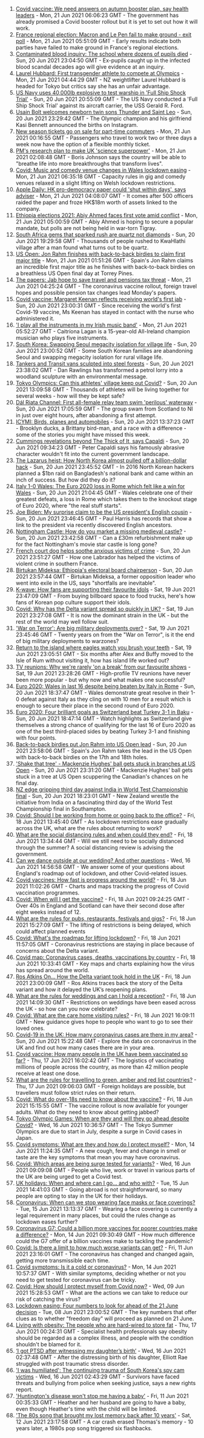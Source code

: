 1. [Covid vaccine: We need answers on autumn booster plan, say health leaders](https://www.bbc.co.uk/news/uk-57548796) - Mon, 21 Jun 2021 06:06:23 GMT - The government has already promised a Covid booster rollout but it is yet to set out how it will work.
2. [France regional election: Macron and Le Pen fail to make ground - exit poll](https://www.bbc.co.uk/news/world-europe-57546011) - Mon, 21 Jun 2021 05:51:09 GMT - Early results indicate both parties have failed to make ground in France's regional elections.
3. [Contaminated blood inquiry: The school where dozens of pupils died](https://www.bbc.co.uk/news/uk-57547366) - Sun, 20 Jun 2021 23:04:50 GMT - Ex-pupils caught up in the infected blood scandal decades ago will give evidence at an inquiry.
4. [Laurel Hubbard: First transgender athlete to compete at Olympics](https://www.bbc.co.uk/news/world-asia-57549653) - Mon, 21 Jun 2021 04:44:29 GMT - NZ weightlifter Laurel Hubbard is headed for Tokyo but critics say she has an unfair advantage.
5. [US Navy uses 40,000lb explosive to test warship in 'Full Ship Shock Trial'](https://www.bbc.co.uk/news/world-us-canada-57547885) - Sun, 20 Jun 2021 20:55:09 GMT - The US Navy conducted a 'Full Ship Shock Trial' against its aircraft carrier, the USS Gerald R. Ford.
6. [Usain Bolt welcomes newborn twin sons Thunder and Saint Leo](https://www.bbc.co.uk/news/world-latin-america-57549202) - Sun, 20 Jun 2021 23:29:42 GMT - The Olympic champion and his girlfriend Kasi Bennett announced the births on Instagram.
7. [New season tickets go on sale for part-time commuters](https://www.bbc.co.uk/news/business-57547391) - Mon, 21 Jun 2021 00:16:55 GMT - Passengers who travel to work two or three days a week now have the option of a flexible monthly ticket.
8. [PM's research plan to make UK 'science superpower'](https://www.bbc.co.uk/news/science-environment-57548531) - Mon, 21 Jun 2021 02:08:48 GMT - Boris Johnson says the country will be able to "breathe life into more breakthroughs that transform lives".
9. [Covid: Music and comedy venue changes in Wales lockdown easing](https://www.bbc.co.uk/news/uk-wales-57530864) - Mon, 21 Jun 2021 06:35:18 GMT - Capacity rules in gig and comedy venues relaxed in a slight lifting on Welsh lockdown restrictions.
10. [Apple Daily: HK pro-democracy paper could 'shut within days', says adviser](https://www.bbc.co.uk/news/business-57549542) - Mon, 21 Jun 2021 04:08:07 GMT - It comes after 500 officers raided the paper and froze HK$18m worth of assets linked to the company.
11. [Ethiopia elections 2021: Abiy Ahmed faces first vote amid conflict](https://www.bbc.co.uk/news/world-africa-57513115) - Mon, 21 Jun 2021 05:00:59 GMT - Abiy Ahmed is hoping to secure a popular mandate, but polls are not being held in war-torn Tigray.
12. [South Africa gems that sparked rush are quartz not diamonds](https://www.bbc.co.uk/news/world-africa-57548406) - Sun, 20 Jun 2021 19:29:58 GMT - Thousands of people rushed to KwaHlathi village after a man found what turns out to be quartz.
13. [US Open: Jon Rahm finishes with back-to-back birdies to claim first major title](https://www.bbc.co.uk/sport/golf/57548561) - Mon, 21 Jun 2021 01:51:26 GMT - Spain's Jon Rahm claims an incredible first major title as he finishes with back-to-back birdies on a breathless US Open final day at Torrey Pines.
14. [The papers: Jab hope to save travel and pensions tax threat](https://www.bbc.co.uk/news/blogs-the-papers-57548783) - Mon, 21 Jun 2021 04:25:24 GMT - The coronavirus vaccine rollout, foreign travel hopes and possible pension tax changes lead Monday's papers.
15. [Covid vaccine: Margaret Keenan reflects receiving world's first jab](https://www.bbc.co.uk/news/health-57532766) - Sun, 20 Jun 2021 23:00:31 GMT - Since receiving the world's first Covid-19 vaccine, Ms Keenan has stayed in contact with the nurse who administered it.
16. ['I play all the instruments in my Irish music band'](https://www.bbc.co.uk/news/uk-northern-ireland-57510337) - Mon, 21 Jun 2021 05:52:27 GMT - Caitríona Lagan is a 15-year-old All-Ireland champion musician who plays five instruments.
17. [South Korea: Swapping Seoul megacity isolation for village life](https://www.bbc.co.uk/news/world-asia-57513600) - Sun, 20 Jun 2021 23:00:52 GMT - Some South Korean families are abandoning Seoul and swapping megacity isolation for rural village life.
18. [Tankers and Transit vans sculpted into steel forests](https://www.bbc.co.uk/news/entertainment-arts-57513965) - Sun, 20 Jun 2021 23:38:02 GMT - Dan Rawlings has transformed a petrol lorry into a woodland sculpture with an environmental message.
19. [Tokyo Olympics: Can this athletes' village keep out Covid?](https://www.bbc.co.uk/news/world-asia-57546256) - Sun, 20 Jun 2021 13:09:58 GMT - Thousands of athletes will be living together for several weeks - how will they be kept safe?
20. [Dál Riata Channel: First all-female relay team swim 'perilous' waterway](https://www.bbc.co.uk/news/uk-northern-ireland-57543609) - Sun, 20 Jun 2021 17:05:59 GMT - The group swam from Scotland to NI in just over eight hours, after abandoning a first attempt.
21. [ICYMI: Birds, planes and automobiles](https://www.bbc.co.uk/news/world-57532638) - Sun, 20 Jun 2021 13:37:23 GMT - Brooklyn ducks, a Brittany bird-man, and a race with a difference - some of the stories you might have missed this week.
22. [Cummings revelations beyond The Thick of It, says Capaldi](https://www.bbc.co.uk/news/uk-57544203) - Sun, 20 Jun 2021 09:34:23 GMT - Peter Capaldi says his famously abrasive character wouldn't fit into the current government landscape.
23. [The Lazarus heist: How North Korea almost pulled off a billion-dollar hack](https://www.bbc.co.uk/news/stories-57520169) - Sun, 20 Jun 2021 23:45:52 GMT - In 2016 North Korean hackers planned a $1bn raid on Bangladesh's national bank and came within an inch of success. But how did they do it?
24. [Italy 1-0 Wales: The Euro 2020 loss in Rome which felt like a win for Wales](https://www.bbc.co.uk/sport/football/57548582) - Sun, 20 Jun 2021 21:04:45 GMT - Wales celebrate one of their greatest defeats, a loss in Rome which takes them to the knockout stage of Euro 2020, where "the real stuff starts".
25. [Joe Biden: My surprise claim to be the US president's English cousin](https://www.bbc.co.uk/news/world-us-canada-57496834) - Sun, 20 Jun 2021 23:46:45 GMT - Paul Harris has records that show a link to the president via recently discovered English ancestors.
26. [Nottingham Castle: How do you market a missing medieval castle?](https://www.bbc.co.uk/news/uk-england-nottinghamshire-57490256) - Sun, 20 Jun 2021 23:42:58 GMT - Can a £30m refurbishment make up for the fact Nottingham's movie star castle is long gone?
27. [French court dog helps soothe anxious victims of crime](https://www.bbc.co.uk/news/world-europe-57481565) - Sun, 20 Jun 2021 23:51:27 GMT - How one Labrador has helped the victims of violent crime in southern France.
28. [Birtukan Mideksa: Ethiopia's electoral board chairperson](https://www.bbc.co.uk/news/world-africa-57486959) - Sun, 20 Jun 2021 23:57:44 GMT - Birtukan Mideksa, a former opposition leader who went into exile in the US, says "shortfalls are inevitable".
29. [K-wave: How fans are supporting their favourite idols](https://www.bbc.co.uk/news/world-57489720) - Sat, 19 Jun 2021 23:47:09 GMT - From buying billboard space to food trucks, here's how fans of Korean pop culture support their idols.
30. [Covid: Why has the Delta variant spread so quickly in UK?](https://www.bbc.co.uk/news/health-57489740) - Sat, 19 Jun 2021 23:27:08 GMT - It is now the dominant strain in the UK - but the rest of the world may well follow suit.
31. ['War on Terror': Are big military deployments over?](https://www.bbc.co.uk/news/world-asia-57489095) - Sat, 19 Jun 2021 23:45:46 GMT - Twenty years on from the "War on Terror", is it the end of big military deployments to warzones?
32. [Return to the island where eagles watch you brush your teeth](https://www.bbc.co.uk/news/uk-scotland-highlands-islands-57407880) - Sat, 19 Jun 2021 23:05:51 GMT - Six months after Alex and Buffy moved to the Isle of Rum without visiting it, how has island life worked out?
33. [TV reunions: Why we're rarely 'on a break' from our favourite shows](https://www.bbc.co.uk/news/entertainment-arts-57470151) - Sat, 19 Jun 2021 23:28:26 GMT - High-profile TV reunions have never been more popular - but why now and what makes one successful?
34. [Euro 2020: Wales in last 16 despite being beaten by Italy in Rome](https://www.bbc.co.uk/sport/av/football/57547847) - Sun, 20 Jun 2021 18:37:47 GMT - Wales demonstrate great resolve in their 1-0 defeat against Italy as they cling on with 10 men for a result which is enough to secure their place in the second round of Euro 2020.
35. [Euro 2020: Four brilliant goals as Switzerland beat Turkey 3-1 in Baku](https://www.bbc.co.uk/sport/av/football/57547848) - Sun, 20 Jun 2021 18:47:14 GMT - Watch highlights as Switzerland give themselves a strong chance of qualifying for the last 16 of Euro 2020 as one of the best third-placed sides by beating Turkey 3-1 and finishing with four points.
36. [Back-to-back birdies put Jon Rahm into US Open lead](https://www.bbc.co.uk/sport/av/golf/57549374) - Sun, 20 Jun 2021 23:58:06 GMT - Spain's Jon Rahm takes the lead in the US Open with back-to-back birdies on the 17th and 18th holes.
37. ['Shake that tree' - Mackenzie Hughes' ball gets stuck in branches at US Open](https://www.bbc.co.uk/sport/av/golf/57549372) - Sun, 20 Jun 2021 23:31:20 GMT - Mackenzie Hughes' ball gets stuck in a tree at US Open scuppering the Canadian's chances on he final day.
38. [NZ edge gripping third day against India in World Test Championship final](https://www.bbc.co.uk/sport/cricket/57545243) - Sun, 20 Jun 2021 18:23:01 GMT - New Zealand wrestle the initiative from India on a fascinating third day of the World Test Championship final in Southampton.
39. [Covid: Should I be working from home or going back to the office?](https://www.bbc.co.uk/news/business-52567567) - Fri, 18 Jun 2021 13:45:40 GMT - As lockdown restrictions ease gradually across the UK, what are the rules about returning to work?
40. [What are the social distancing rules and when could they end?](https://www.bbc.co.uk/news/uk-51506729) - Fri, 18 Jun 2021 13:34:44 GMT - Will we still need to be socially distanced through the summer? A social distancing review is advising the government.
41. [Can we dance outside at our wedding? And other questions](https://www.bbc.co.uk/news/world-asia-china-51176409) - Wed, 16 Jun 2021 14:56:58 GMT - We answer some of your questions about England's roadmap out of lockdown, and other Covid-related issues.
42. [Covid vaccines: How fast is progress around the world?](https://www.bbc.co.uk/news/world-56237778) - Fri, 18 Jun 2021 11:02:26 GMT - Charts and maps tracking the progress of Covid vaccination programmes.
43. [Covid: When will I get the vaccine?](https://www.bbc.co.uk/news/health-55045639) - Fri, 18 Jun 2021 09:24:25 GMT - Over 40s in England and Scotland can have their second dose after eight weeks instead of 12.
44. [What are the rules for pubs, restaurants, festivals and gigs?](https://www.bbc.co.uk/news/business-52977388) - Fri, 18 Jun 2021 15:27:09 GMT - The lifting of restrictions is being delayed, which could affect planned events
45. [Covid: What's the roadmap for lifting lockdown?](https://www.bbc.co.uk/news/explainers-52530518) - Fri, 18 Jun 2021 11:57:05 GMT - Coronavirus restrictions are staying in place because of concerns about the Delta variant.
46. [Covid map: Coronavirus cases, deaths, vaccinations by country](https://www.bbc.co.uk/news/world-51235105) - Fri, 18 Jun 2021 10:33:41 GMT - Key maps and charts explaining how the virus has spread around the world.
47. [Ros Atkins On… How the Delta variant took hold in the UK](https://www.bbc.co.uk/news/health-57532764) - Fri, 18 Jun 2021 23:00:09 GMT - Ros Atkins traces back the story of the Delta variant and how it delayed the UK’s reopening plans.
48. [What are the rules for weddings and can I hold a reception?](https://www.bbc.co.uk/news/explainers-52811509) - Fri, 18 Jun 2021 14:09:30 GMT - Restrictions on weddings have been eased across the UK - so how can you now celebrate?
49. [Covid: What are the care home visiting rules?](https://www.bbc.co.uk/news/explainers-53503712) - Fri, 18 Jun 2021 16:09:11 GMT - New guidance gives hope to people who want to go to see their loved ones.
50. [Covid-19 in the UK: How many coronavirus cases are there in my area?](https://www.bbc.co.uk/news/uk-51768274) - Sun, 20 Jun 2021 15:22:48 GMT - Explore the data on coronavirus in the UK and find out how many cases there are in your area.
51. [Covid vaccine: How many people in the UK have been vaccinated so far?](https://www.bbc.co.uk/news/health-55274833) - Thu, 17 Jun 2021 16:02:42 GMT - The logistics of vaccinating millions of people across the country, as more than 42 million people receive at least one dose.
52. [What are the rules for travelling to green, amber and red list countries?](https://www.bbc.co.uk/news/explainers-52544307) - Thu, 17 Jun 2021 09:06:03 GMT - Foreign holidays are possible, but travellers must follow strict rules on their return.
53. [Covid: What do over-18s need to know about the vaccine?](https://www.bbc.co.uk/news/health-57273875) - Fri, 18 Jun 2021 15:15:55 GMT - The vaccine rollout is now available for younger adults. What do they need to know about getting jabbed?
54. [Tokyo Olympic Games: When are they and will they go ahead despite Covid?](https://www.bbc.co.uk/news/world-asia-57240044) - Wed, 16 Jun 2021 10:36:57 GMT - The Tokyo Summer Olympics are due to start in July, despite a surge in Covid cases in Japan.
55. [Covid symptoms: What are they and how do I protect myself?](https://www.bbc.co.uk/news/health-51048366) - Mon, 14 Jun 2021 11:24:35 GMT - A new cough, fever and change in smell or taste are the key symptoms that mean you may have coronavirus.
56. [Covid: Which areas are being surge tested for variants?](https://www.bbc.co.uk/news/explainers-54872039) - Wed, 16 Jun 2021 09:09:08 GMT - People who live, work or travel in various parts of the UK are being urged to get a Covid test.
57. [UK holidays: When and where can I go... and who with?](https://www.bbc.co.uk/news/explainers-52646738) - Tue, 15 Jun 2021 14:41:03 GMT - Going abroad is not straightforward, so many people are opting to stay in the UK for their holidays.
58. [Coronavirus: When can we stop wearing face masks or face coverings?](https://www.bbc.co.uk/news/health-51205344) - Tue, 15 Jun 2021 13:13:37 GMT - Wearing a face covering is currently a legal requirement in many places, but could the rules change as lockdown eases further?
59. [Coronavirus G7: Could a billion more vaccines for poorer countries make a difference?](https://www.bbc.co.uk/news/57427877) - Mon, 14 Jun 2021 09:30:49 GMT - How much difference could the G7 offer of a billion vaccines make to tackling the pandemic?
60. [Covid: Is there a limit to how much worse variants can get?](https://www.bbc.co.uk/news/health-57431420) - Fri, 11 Jun 2021 23:16:01 GMT - The coronavirus has changed and changed again, getting more transmissible each time.
61. [Covid symptoms: Is it a cold or coronavirus?](https://www.bbc.co.uk/news/health-54145299) - Mon, 14 Jun 2021 10:57:37 GMT - With similar symptoms, deciding whether or not you need to get tested for coronavirus can be tricky.
62. [Covid: How should I protect myself from Covid now?](https://www.bbc.co.uk/news/health-57087517) - Wed, 09 Jun 2021 15:28:53 GMT - What are the actions we can take to reduce our risk of catching the virus?
63. [Lockdown easing: Four numbers to look for ahead of the 21 June decision](https://www.bbc.co.uk/news/57403888) - Tue, 08 Jun 2021 23:00:52 GMT - The key numbers that offer clues as to whether "freedom day" will proceed as planned on 21 June.
64. [Living with obesity: The people who are hard-wired to store fat](https://www.bbc.co.uk/news/uk-57419041) - Thu, 17 Jun 2021 00:24:31 GMT - Specialist health professionals say obesity should be regarded as a complex illness, and people with the condition shouldn't be blamed for it.
65. [‘I got PTSD after witnessing my daughter’s birth’](https://www.bbc.co.uk/news/stories-57442294) - Wed, 16 Jun 2021 02:37:48 GMT - After the distressing birth of his daughter, Elliott Rae struggled with post traumatic stress disorder.
66. ['I was humiliated': The continuing trauma of South Korea's spy cam victims](https://www.bbc.co.uk/news/world-asia-57493020) - Wed, 16 Jun 2021 02:43:29 GMT - Survivors have faced threats and bullying from police when seeking justice, says a new rights report.
67. ['Huntington's disease won't stop me having a baby'](https://www.bbc.co.uk/news/stories-57430859) - Fri, 11 Jun 2021 00:35:33 GMT - Heather and her husband are going to have a baby, even though Heather's time with the child will be limited.
68. ['The 80s song that brought my lost memory back after 10 years'](https://www.bbc.co.uk/news/disability-50478524) - Sat, 12 Jun 2021 23:17:58 GMT - A car crash erased Thomas's memory - 10 years later, a 1980s pop song triggered six flashbacks.
